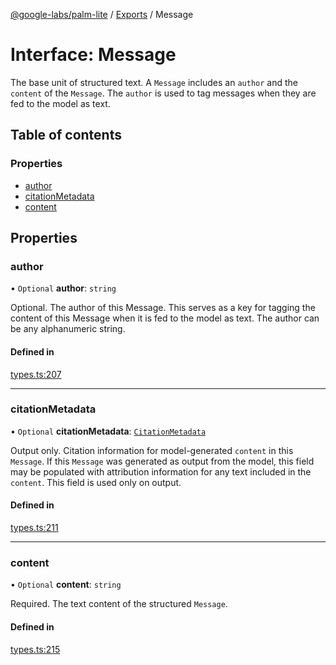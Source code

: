 [@google-labs/palm-lite](../README.md) / [Exports](../modules.md) / Message

# Interface: Message

The base unit of structured text. A `Message` includes an `author` and the `content` of the `Message`. The `author` is used to tag messages when they are fed to the model as text.

## Table of contents

### Properties

- [author](Message.md#author)
- [citationMetadata](Message.md#citationmetadata)
- [content](Message.md#content)

## Properties

### author

• `Optional` **author**: `string`

Optional. The author of this Message. This serves as a key for tagging the content of this Message when it is fed to the model as text. The author can be any alphanumeric string.

#### Defined in

[types.ts:207](https://github.com/Chizobaonorh/labs-prototypes/blob/220f97e/seeds/palm-lite/src/types.ts#L207)

___

### citationMetadata

• `Optional` **citationMetadata**: [`CitationMetadata`](CitationMetadata.md)

Output only. Citation information for model-generated `content` in this `Message`. If this `Message` was generated as output from the model, this field may be populated with attribution information for any text included in the `content`. This field is used only on output.

#### Defined in

[types.ts:211](https://github.com/Chizobaonorh/labs-prototypes/blob/220f97e/seeds/palm-lite/src/types.ts#L211)

___

### content

• `Optional` **content**: `string`

Required. The text content of the structured `Message`.

#### Defined in

[types.ts:215](https://github.com/Chizobaonorh/labs-prototypes/blob/220f97e/seeds/palm-lite/src/types.ts#L215)

